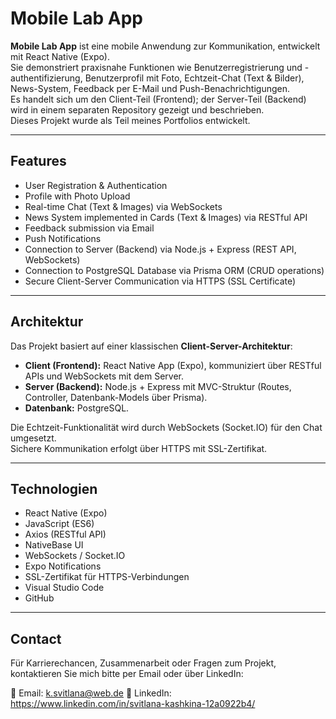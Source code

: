 # Mobile Lab App

**Mobile Lab App** ist eine mobile Anwendung zur Kommunikation, entwickelt mit React Native (Expo).  
Sie demonstriert praxisnahe Funktionen wie Benutzerregistrierung und -authentifizierung, Benutzerprofil mit Foto, Echtzeit-Chat (Text & Bilder), News-System, Feedback per E-Mail und Push-Benachrichtigungen.  
Es handelt sich um den Client-Teil (Frontend); der Server-Teil (Backend) wird in einem separaten Repository gezeigt und beschrieben.  
Dieses Projekt wurde als Teil meines Portfolios entwickelt.

---

## Features

- User Registration & Authentication  
- Profile with Photo Upload  
- Real-time Chat (Text & Images) via WebSockets  
- News System implemented in Cards (Text & Images) via RESTful API  
- Feedback submission via Email  
- Push Notifications  
- Connection to Server (Backend) via Node.js + Express (REST API, WebSockets)  
- Connection to PostgreSQL Database via Prisma ORM (CRUD operations)  
- Secure Client-Server Communication via HTTPS (SSL Certificate)  

---

## Architektur

Das Projekt basiert auf einer klassischen **Client-Server-Architektur**:  

- **Client (Frontend):** React Native App (Expo), kommuniziert über RESTful APIs und WebSockets mit dem Server.  
- **Server (Backend):** Node.js + Express mit MVC-Struktur (Routes, Controller, Datenbank-Models über Prisma).  
- **Datenbank:** PostgreSQL.  

Die Echtzeit-Funktionalität wird durch WebSockets (Socket.IO) für den Chat umgesetzt.  
Sichere Kommunikation erfolgt über HTTPS mit SSL-Zertifikat.

---

## Technologien

- React Native (Expo)  
- JavaScript (ES6)  
- Axios (RESTful API)  
- NativeBase UI  
- WebSockets / Socket.IO  
- Expo Notifications  
- SSL-Zertifikat für HTTPS-Verbindungen  
- Visual Studio Code  
- GitHub  

---

## Contact

Für Karrierechancen, Zusammenarbeit oder Fragen zum Projekt, kontaktieren Sie mich bitte per Email oder über LinkedIn:

📧 Email: k.svitlana@web.de
🔗 LinkedIn: https://www.linkedin.com/in/svitlana-kashkina-12a0922b4/
